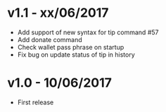 # v1.1 - xx/06/2017
- Add support of new syntax for tip command #57
- Add donate command
- Check wallet pass phrase on startup
- Fix bug on update status of tip in history

# v1.0 - 10/06/2017
- First release